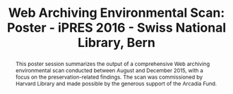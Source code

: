 ---
abstract: This poster session summarizes the output of a comprehensive Web archiving
  environmental scan conducted between August and December 2015, with a focus on the
  preservation-related findings. The scan was commissioned by Harvard Library and
  made possible by the generous support of the Arcadia Fund.
creators:
- Goethals, Andrea
- Truman, Gail
date: null
document_url: https://services.phaidra.univie.ac.at/api/object/o:502842/download
grand_parent: iPRES
institutions: []
keywords: []
landing_page_url: https://phaidra.univie.ac.at/o:502842
language: eng
layout: publication
license: CC BY-NC-SA 3.0 AT
notes_url: null
parent: iPRES 2016
presentation_url: null
size: 265947
source_name: iPRES
title: 'Web Archiving Environmental Scan: Poster - iPRES 2016 - Swiss National Library,
  Bern'
type: poster
year: 2016
---